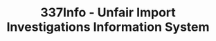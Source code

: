 ---
bigquery: https://console.cloud.google.com/bigquery?p=patents-public-data&d=usitc_investigations&page=dataset&project=sheets-management-319211
citation: US International Trade Commission 337Info Unfair Import Investigations Information
  System
contributors: US International Trade Comission
cost: None
description: US International Trade Commission 337Info Unfair Import Investigations
  Information System contains data on investigations done under Section 337. Section
  337 declares the infringement of certain statutory intellectual property rights
  and other forms of unfair competition in import trade to be unlawful practices.
  Most Section 337 investigations involve allegations of patent or registered trademark
  infringement.
documentation: FAQ and tutorial available on the site
last_edit: Mon, 04 Apr 2022 19:10:40 GMT
location: https://pubapps2.usitc.gov/337external/
maintained_by: US International Trade Comission
schema_fields: '[''targetDate'', ''ouiiAttorney'', ''aljAssigned'', ''cafcAppeals'',
  ''investigationType'', ''invUnfairAct'', ''scheduledStartDateEvidHear'', ''reportingRequirements'',
  ''complainant'', ''docketNo'', ''dateComplaintFiled'', ''teoIdIssueDate'', ''finalIdOnViolationDue'',
  ''lastUpdated'', ''patentNumber'', ''dateOfPublicationFrNotice'', ''investigationTermDate'',
  ''gcAttorney'', ''patentNumbers'', ''teoIdDueDate'', ''currentStatus'', ''scheduledEndDateEvidHear'',
  ''title'', ''actualStartDateEvidHear'', ''htsNumbers'', ''dateCreated'', ''internalRemand'',
  ''respondent'', ''id'', ''startDateMarkmanHearing'', ''teoProceedingInvolved'',
  ''actualEndDateEvidHear'', ''endDateMarkmanHearing'', ''issueDateOtherNonFinal'',
  ''teoReliefGranted'', ''investigationNo'', ''markmanHearing'', ''ouiiParticipation'',
  ''currentActiveALJ'', ''finalDetNoViolation'', ''publication_number'', ''finalIdOnViolationIssue'',
  ''trademarkNumbers'', ''finalDetViolation'', ''copyrightNumbers'']'
shortname: unfair_import_investigations
tags:
- import
- legal
- trade
timeframe: 2008-2021 (prior to 2008 downloadable as a JSON file)
title: 337Info - Unfair Import Investigations Information System
uuid: 2721f5ec-e599-4890-9265-9706719fc71e
---